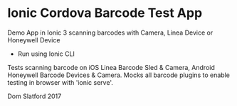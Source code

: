 # Ionic Cordova Barcode Test App
Demo App in Ionic 3 scanning barcodes with Camera, Linea Device or Honeywell Device

- Run using Ionic CLI

Tests scanning barcode on iOS Linea Barcode Sled & Camera, Android Honeywell Barcode Devices & Camera.
Mocks all barcode plugins to enable testing in browser with 'ionic serve'.

Dom Slatford 2017
